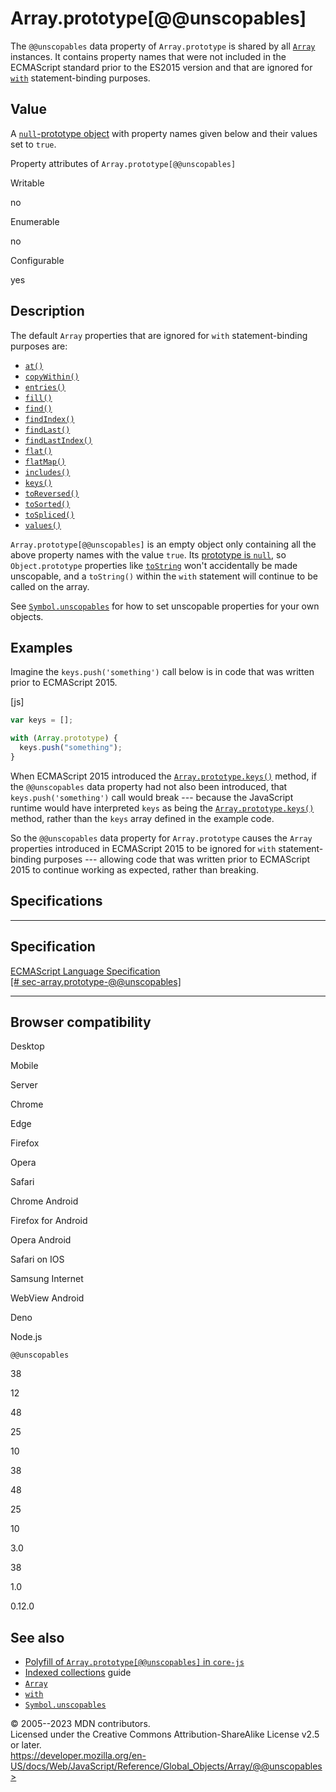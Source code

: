 Array.prototype\[@\@unscopables\]
=================================


The `@@unscopables` data property of `Array.prototype` is shared by all
[`Array`](../array) instances. It contains property names that were not
included in the ECMAScript standard prior to the ES2015 version and that
are ignored for [`with`](../../statements/with) statement-binding
purposes.



Value
-----


A [`null`-prototype object](../object#null-prototype_objects) with
property names given below and their values set to `true`.


Property attributes of `Array.prototype[@@unscopables]`




Writable

no

Enumerable

no

Configurable

yes


Description
-----------


The default `Array` properties that are ignored for `with`
statement-binding purposes are:

-   [`at()`](at)
-   [`copyWithin()`](copywithin)
-   [`entries()`](entries)
-   [`fill()`](fill)
-   [`find()`](find)
-   [`findIndex()`](findindex)
-   [`findLast()`](findlast)
-   [`findLastIndex()`](findlastindex)
-   [`flat()`](flat)
-   [`flatMap()`](flatmap)
-   [`includes()`](includes)
-   [`keys()`](keys)
-   [`toReversed()`](toreversed)
-   [`toSorted()`](tosorted)
-   [`toSpliced()`](tospliced)
-   [`values()`](values)

`Array.prototype[@@unscopables]` is an empty object only containing all
the above property names with the value `true`. Its [prototype is
`null`](../object#null-prototype_objects), so `Object.prototype`
properties like [`toString`](../object/tostring) won\'t accidentally be
made unscopable, and a `toString()` within the `with` statement will
continue to be called on the array.

See [`Symbol.unscopables`](../symbol/unscopables) for how to set
unscopable properties for your own objects.




Examples
--------


Imagine the `keys.push('something')` call below is in code that was
written prior to ECMAScript 2015.



[js]


```js
var keys = [];

with (Array.prototype) {
  keys.push("something");
}
```


When ECMAScript 2015 introduced the [`Array.prototype.keys()`](keys)
method, if the `@@unscopables` data property had not also been
introduced, that `keys.push('something')` call would break --- because
the JavaScript runtime would have interpreted `keys` as being the
[`Array.prototype.keys()`](keys) method, rather than the `keys` array
defined in the example code.

So the `@@unscopables` data property for `Array.prototype` causes the
`Array` properties introduced in ECMAScript 2015 to be ignored for
`with` statement-binding purposes --- allowing code that was written
prior to ECMAScript 2015 to continue working as expected, rather than
breaking.



Specifications
--------------


  --------------------------------------------------------------------------------------------------------------------------------------------
  Specification
  --------------------------------------------------------------------------------------------------------------------------------------------
  [ECMAScript Language Specification\
  [\#
  sec-array.prototype-@\@unscopables]](https://tc39.es/ecma262/multipage/indexed-collections.html#sec-array.prototype-@@unscopables)

  --------------------------------------------------------------------------------------------------------------------------------------------


Browser compatibility 
---------------------




Desktop

Mobile

Server

Chrome

Edge

Firefox

Opera

Safari

Chrome Android

Firefox for Android

Opera Android

Safari on IOS

Samsung Internet

WebView Android

Deno

Node.js

`@@unscopables`

38

12

48

25

10

38

48

25

10

3.0

38

1.0

0.12.0


See also 
--------


-   [Polyfill of `Array.prototype[@@unscopables]` in
    `core-js`](https://github.com/zloirock/core-js#ecmascript-array)
-   [Indexed
    collections](https://developer.mozilla.org/en-US/docs/Web/JavaScript/Guide/Indexed_collections)
    guide
-   [`Array`](../array)
-   [`with`](../../statements/with)
-   [`Symbol.unscopables`](../symbol/unscopables)




© 2005--2023 MDN contributors.\
Licensed under the Creative Commons Attribution-ShareAlike License v2.5
or later.\
https://developer.mozilla.org/en-US/docs/Web/JavaScript/Reference/Global_Objects/Array/@@unscopables>

